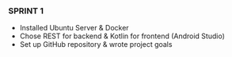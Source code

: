 ### SPRINT 1 ###
- Installed Ubuntu Server & Docker
- Chose REST for backend & Kotlin for frontend (Android Studio)
- Set up GitHub repository & wrote project goals